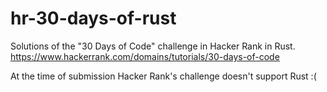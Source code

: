 # hr-30-days-of-rust
Solutions of the "30 Days of Code" challenge in Hacker Rank in Rust.
https://www.hackerrank.com/domains/tutorials/30-days-of-code

At the time of submission Hacker Rank's challenge doesn't support Rust :(
